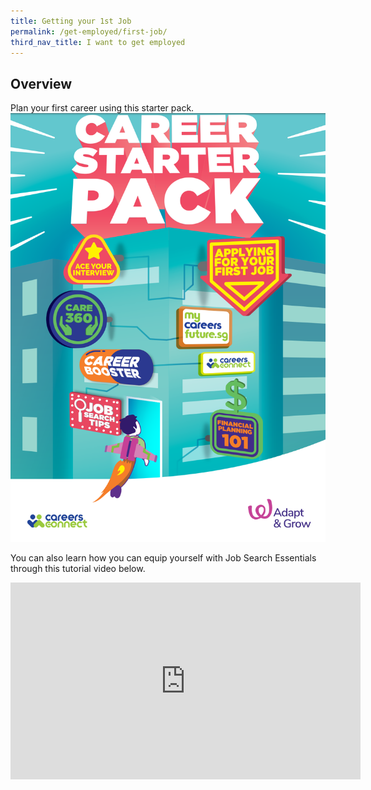 ```yaml
---
title: Getting your 1st Job
permalink: /get-employed/first-job/
third_nav_title: I want to get employed
---
```


## Overview

Plan your first career using this starter pack.
[![WSG Career Starter Pack](/images/CareerStarterPack.png)](https://www.wsg.gov.sg/content/dam/ssg-wsg/wsg/general/WSG_CareerStarter_Pages%20for%20Web_V2501.pdf)


You can also learn how you can equip yourself with Job Search Essentials through this tutorial video below.

<iframe width="560" height="315" src="https://www.youtube.com/embed/w6d08_VPwiI" frameborder="0" allow="accelerometer; autoplay; encrypted-media; gyroscope; picture-in-picture" allowfullscreen></iframe>
